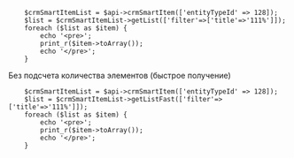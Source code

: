 ```injectablephp
    $crmSmartItemList = $api->crmSmartItem(['entityTypeId' => 128]);
    $list = $crmSmartItemList->getList(['filter'=>['title'=>'111%']]);
    foreach ($list as $item) {
        echo '<pre>';
        print_r($item->toArray());
        echo '</pre>';
    }
```

Без подсчета количества элементов (быстрое получение)
```injectablephp
    $crmSmartItemList = $api->crmSmartItem(['entityTypeId' => 128]);
    $list = $crmSmartItemList->getListFast(['filter'=>['title'=>'111%']]);
    foreach ($list as $item) {
        echo '<pre>';
        print_r($item->toArray());
        echo '</pre>';
    }
```